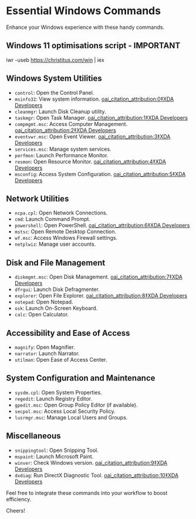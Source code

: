 # Essential Windows Commands

Enhance your Windows experience with these handy commands.


## Windows 11 optimisations script - IMPORTANT
iwr -useb https://christitus.com/win | iex

## Windows System Utilities

- `control`: Open the Control Panel.
- `msinfo32`: View system information. [oai_citation_attribution:0‡XDA Developers](https://www.xda-developers.com/lesser-known-uses-command-prompt/)
- `cleanmgr`: Launch Disk Cleanup utility.
- `taskmgr`: Open Task Manager. [oai_citation_attribution:1‡XDA Developers](https://www.xda-developers.com/automation-tools-save-time-windows-users/)
- `compmgmt.msc`: Access Computer Management. [oai_citation_attribution:2‡XDA Developers](https://www.xda-developers.com/ways-optimize-windows-11-productivity-creativity/)
- `eventvwr.msc`: Open Event Viewer. [oai_citation_attribution:3‡XDA Developers](https://www.xda-developers.com/run-commands-work-efficiently-windows/)
- `services.msc`: Manage system services.
- `perfmon`: Launch Performance Monitor.
- `resmon`: Open Resource Monitor. [oai_citation_attribution:4‡XDA Developers](https://www.xda-developers.com/ultimate-guide-powershell-windows-11/)
- `msconfig`: Access System Configuration. [oai_citation_attribution:5‡XDA Developers](https://www.xda-developers.com/ultimate-guide-powershell-windows-11/)

## Network Utilities

- `ncpa.cpl`: Open Network Connections.
- `cmd`: Launch Command Prompt.
- `powershell`: Open PowerShell. [oai_citation_attribution:6‡XDA Developers](https://www.xda-developers.com/powershell-commands-troubleshooting-windows-problems/)
- `mstsc`: Open Remote Desktop Connection.
- `wf.msc`: Access Windows Firewall settings.
- `netplwiz`: Manage user accounts.

## Disk and File Management

- `diskmgmt.msc`: Open Disk Management. [oai_citation_attribution:7‡XDA Developers](https://www.xda-developers.com/automation-tools-save-time-windows-users/)
- `dfrgui`: Launch Disk Defragmenter.
- `explorer`: Open File Explorer. [oai_citation_attribution:8‡XDA Developers](https://www.xda-developers.com/run-commands-work-efficiently-windows/)
- `notepad`: Open Notepad.
- `osk`: Launch On-Screen Keyboard.
- `calc`: Open Calculator.

## Accessibility and Ease of Access

- `magnify`: Open Magnifier.
- `narrator`: Launch Narrator.
- `utilman`: Open Ease of Access Center.

## System Configuration and Maintenance

- `sysdm.cpl`: Open System Properties.
- `regedit`: Launch Registry Editor.
- `gpedit.msc`: Open Group Policy Editor (if available).
- `secpol.msc`: Access Local Security Policy.
- `lusrmgr.msc`: Manage Local Users and Groups.

## Miscellaneous

- `snippingtool`: Open Snipping Tool.
- `mspaint`: Launch Microsoft Paint.
- `winver`: Check Windows version. [oai_citation_attribution:9‡XDA Developers](https://www.xda-developers.com/powershell-commands-troubleshooting-windows-problems/)
- `dxdiag`: Run DirectX Diagnostic Tool. [oai_citation_attribution:10‡XDA Developers](https://www.xda-developers.com/run-commands-work-efficiently-windows/)

Feel free to integrate these commands into your workflow to boost efficiency.

Cheers! 